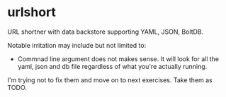 # urlshort

URL shortner with data backstore supporting YAML, JSON, BoltDB.

Notable irritation may include but not limited to: 

- Commnad line argument does not makes sense. It will look for all the yaml, json and db file regardless of what you're actually running.

I'm trying not to fix them and move on to next exercises. Take them as TODO.
